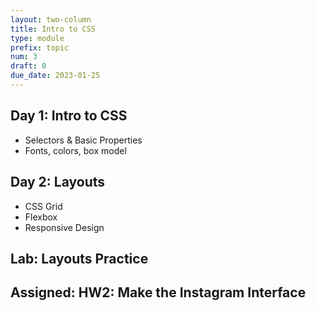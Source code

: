 ```yaml
---
layout: two-column
title: Intro to CSS
type: module
prefix: topic
num: 3
draft: 0
due_date: 2023-01-25
---
```


## Day 1: Intro to CSS
* Selectors & Basic Properties
* Fonts, colors, box model

## Day 2: Layouts
* CSS Grid
* Flexbox
* Responsive Design


## Lab: Layouts Practice

## Assigned: HW2: Make the Instagram Interface
